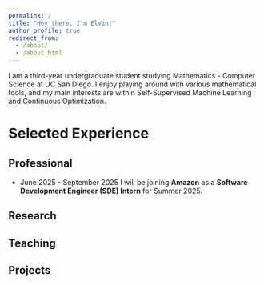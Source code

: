 ```yaml
---
permalink: /
title: "Hey there, I'm Elvin!"
author_profile: true
redirect_from: 
  - /about/
  - /about.html
---
```


I am a third-year undergraduate student studying Mathematics - Computer Science at UC San Diego. I enjoy playing around with various mathematical tools, and my main interests are within Self-Supervised Machine Learning and Continuous Optimization. 

Selected Experience
======
## Professional  
- June 2025 - September 2025
I will be joining **Amazon** as a **Software Development Engineer (SDE) Intern** for Summer 2025.
## Research
## Teaching
## Projects
